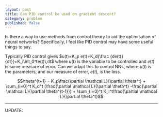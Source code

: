 ```yaml
---
layout: post
title: Can PID control be used on gradient descent?
category: problem
published: false
---
```


Is there a way to use methods from control theory to aid the optimisation of neural networks? Specifically, I feel like PID control may have some useful things to say.

Typically PID control gives $u(t)=K_p e(t)+K_d{\frac {de(t)}{dt}}+K_i\int_0^te(t)\,dt$ where $u(t)$ is the variable to be controlled and $e(t)$ is some measure of error. Can we adapt this to control NNs, where $u(t)$ is the  parameters, and our measure of error, $e(t)$, is the loss.

$$\theta^{t+1} = K_p\frac{\partial \mathcal L}{\partial \theta^t} + \sum_{i=0}^t K_d^t (\frac{\partial \mathcal L}{\partial \theta^t} -\frac{\partial \mathcal L}{\partial \theta^{t-1}}) + \sum_{i=0}^t K_I^t\frac{\partial \mathcal L}{\partial \theta^t}$$


***

UPDATE:

